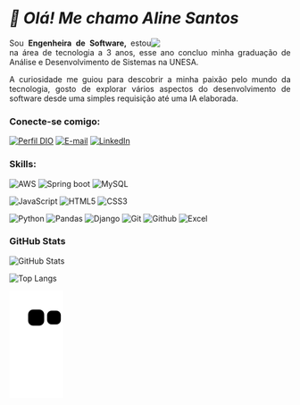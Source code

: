 #  *👋 Olá! Me chamo Aline Santos*

<img align="right" src="https://avatars.githubusercontent.com/u/62856490?s=400&u=2aaeedb828b46fc98c8a7429fd737fdb923fff30&v=4" width="250"/> 



<p align="justify"> Sou <strong> Engenheira de Software, </strong> estou na área de tecnologia a 3 anos, esse ano concluo minha graduação de Análise e Desenvolvimento de Sistemas na UNESA. </p>

<p align="justify"> A curiosidade me guiou para descobrir a minha paixão pelo mundo da tecnologia, gosto de explorar vários aspectos do desenvolvimento de software desde uma simples requisição até uma IA elaborada. </p>


### Conecte-se comigo:
[![Perfil DIO](https://img.shields.io/badge/-Meu%20Perfil%20na%20DIO-afeeee?style=for-the-badge)](https://www.dio.me/users/alinen811)
[![E-mail](https://img.shields.io/badge/-Email-000?style=for-the-badge&logo=microsoft-outlook&logoColor=E94D5F)](mailto:alinen811@gmail.com)
[![LinkedIn](https://img.shields.io/badge/LinkedIn-0A66C2?style=for-the-badge&logo=linkedin&logoColor=white)](https://www.linkedin.com/in/aline-nascimento-b21b04191/)

### Skills:

![AWS](https://img.shields.io/badge/AWS-000.svg?style=for-the-badge&logo=amazon-aws&logoColor=yellow) 
<img alt="Spring boot" src ="https://img.shields.io/badge/Spring Boot-000?style=for-the-badge&logo=Spring-boot&logoColor=white">
![MySQL](https://img.shields.io/badge/mysql-000.svg?style=for-the-badge&logo=mysql&logoColor=white)

![JavaScript](https://img.shields.io/badge/JavaScript-000?style=for-the-badge&logo=javascript)
![HTML5](https://img.shields.io/badge/HTML5-000?style=for-the-badge&logo=html5)
![CSS3](https://img.shields.io/badge/CSS3-000?style=for-the-badge&logo=css3&logoColor=264CE4)

![Python](https://img.shields.io/badge/Python-000?style=for-the-badge&logo=python) 
![Pandas](https://img.shields.io/badge/Pandas-000?style=for-the-badge&logo=pandas)
![Django](https://img.shields.io/badge/Django-000?style=for-the-badge&logo=django) 
![Git](https://img.shields.io/badge/Git-000?style=for-the-badge&logo=git)
![Github](https://img.shields.io/badge/Github-000?style=for-the-badge&logo=Github)
    <img  alt="Excel" src ="https://img.shields.io/badge/Microsoft_Excel-000?style=for-the-badge&logo=microsoft-excel&logoColor=white">






### GitHub Stats
![GitHub Stats](https://github-readme-stats.vercel.app/api?username=girl-c0de&theme=transparent&bg_color=000&border_color=30A3DC&show_icons=true&icon_color=30A3DC&title_color=E94D5F&text_color=FFF)

![Top Langs](https://github-readme-stats-git-masterrstaa-rickstaa.vercel.app/api/top-langs/?username=girl-c0de&layout=compact&bg_color=000&border_color=30A3DC&title_color=E94D5F&text_color=FFF)


![Snake animation](https://github.com/girl-c0de/girl-c0de/blob/output/github-contribution-grid-snake.svg)